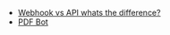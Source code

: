 - [Webhook vs API whats the difference?](https://hackernoon.com/webhook-vs-api-whats-the-difference-8d41e6661652)
- [PDF Bot](https://github.com/esbenp/pdf-bot)
